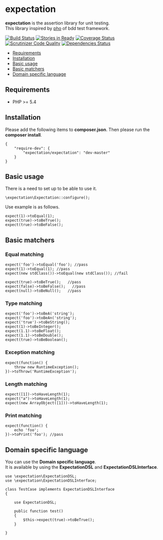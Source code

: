 expectation
===========

**expectation** is the assertion library for unit testing.  
This library inspired by [pho](https://github.com/danielstjules/pho) of bdd test framework.

[![Build Status](https://travis-ci.org/holyshared/expectation.svg?branch=master)](https://travis-ci.org/holyshared/expectation)
[![Stories in Ready](https://badge.waffle.io/holyshared/expectation.png?label=ready&title=Ready)](https://waffle.io/holyshared/expectation)
[![Coverage Status](https://coveralls.io/repos/holyshared/expectation/badge.png?branch=master)](https://coveralls.io/r/holyshared/expectation?branch=master)
[![Scrutinizer Code Quality](https://scrutinizer-ci.com/g/holyshared/expectation/badges/quality-score.png?b=master)](https://scrutinizer-ci.com/g/holyshared/expectation/?branch=master)
[![Dependencies Status](https://depending.in/holyshared/expectation.png)](http://depending.in/holyshared/expectation)

* [Requirements](#requirements)
* [Installation](#installation)
* [Basic usage](#basic-usage)
* [Basic matchers](#basic-matchers)
* [Domain specific language](#domain-specific-language)


Requirements
---------------------------
* PHP >= 5.4


Installation
---------------------------

Please add the following items to **composer.json**.
Then please run the **composer install**.

    {
        "require-dev": {
            "expectation/expectation": "dev-master"
        }
    }

Basic usage
---------------------------

There is a need to set up to be able to use it.

	\expectation\Expectation::configure();

Use example is as follows.

	expect(1)->toEqual(1);
	expect(true)->toBeTrue();
	expect(true)->toBeFalse();

Basic matchers
---------------------------

### Equal matching

    expect('foo')->toEqual('foo'); //pass
    expect(1)->toEqual(1); //pass
    expect(new stdClass())->toEqual(new stdClass()); //fail

    expect(true)->toBeTrue();   //pass
    expect(false)->toBeFalse();   //pass
    expect(null)->toBeNull();   //pass

### Type matching

    expect('foo')->toBeA('string');
    expect('foo')->toBeAn('string');
    expect('true')->toBeString();
    expect(1)->toBeInteger();
    expect(1.1)->toBeFloat();
    expect(1.1)->toBeDouble();
    expect(true)->toBeBoolean();

### Exception matching

    expect(function() {
	    throw new RuntimeException();
    })->toThrow('RuntimeException');

### Length matching

    expect([1])->toHaveLength(1);
    expect("a")->toHaveLength(1);
    expect(new ArrayObject([1]))->toHaveLength(1);

### Print matching

    expect(function() {
	    echo 'foo';
    })->toPrint('foo'); //pass


Domain specific language
---------------------------

You can use the **Domain specific language**.  
It is available by using the **ExpectationDSL** and **ExpectationDSLInterface**.

	use \expectation\ExpectationDSL;
	use \expectation\ExpectationDSLInterface;

	class TestCase implements ExpectationDSLInterface	{		use ExpectationDSL;		public function test()		{			$this->expect(true)->toBeTrue();		}	}